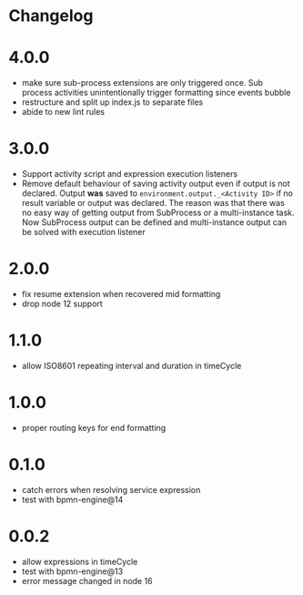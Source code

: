 Changelog
=========

# 4.0.0

- make sure sub-process extensions are only triggered once. Sub process activities unintentionally trigger formatting since events bubble
- restructure and split up index.js to separate files
- abide to new lint rules

# 3.0.0

- Support activity script and expression execution listeners
- Remove default behaviour of saving activity output even if output is not declared. Output **was** saved to `environment.output._<Activity ID>` if no result variable or output was declared. The reason was that there was no easy way of getting output from SubProcess or a multi-instance task. Now SubProcess output can be defined and multi-instance output can be solved with execution listener

# 2.0.0

- fix resume extension when recovered mid formatting
- drop node 12 support

# 1.1.0

- allow ISO8601 repeating interval and duration in timeCycle

# 1.0.0

- proper routing keys for end formatting

# 0.1.0

- catch errors when resolving service expression
- test with bpmn-engine@14

# 0.0.2

- allow expressions in timeCycle
- test with bpmn-engine@13
- error message changed in node 16
